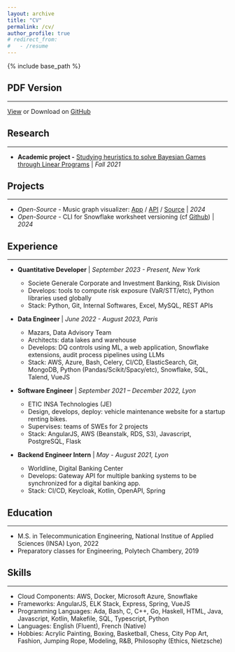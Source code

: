 ```yaml
---
layout: archive
title: "CV"
permalink: /cv/
author_profile: true
# redirect_from:
#   - /resume
---
```


{% include base_path %}

## PDF Version
---

[View](/files/resume.pdf) or Download on [GitHub](https://github.com/tdambrin/tdambrin.github.io/tree/master/files)

## Research
---
* **Academic project -** [Studying heuristics to solve Bayesian Games through Linear Programs](/posts/2021/12/bayesian-games/) \| _Fall 2021_

## Projects
---
* _Open-Source -_ Music graph visualizer: [App](http://tdambrin.github.io/deezer-graph/) / [API](https://deezer-graph-api-38e2480498ba.herokuapp.com/docs) / [Source](https://github.com/tdambrin/deezer-graph)  \| _2024_
* _Open-Source -_ CLI for Snowflake worksheet versioning (cf [Github](https://github.com/tdambrin/sf_git)) \| _2024_

## Experience
---
* **Quantitative Developer** \| _September 2023 - Present,  New York_
  * Societe Generale Corporate and Investment Banking, Risk Division
  * Develops: tools to compute risk exposure (VaR/STT/etc), Python libraries used globally
  * Stack: Python, Git, Internal Softwares, Excel, MySQL, REST APIs

* **Data Engineer** \| _June 2022 - August 2023, Paris_
  * Mazars, Data Advisory Team
  * Architects: data lakes and warehouse
  * Develops: DQ controls using ML, a web application, Snowflake extensions, audit process pipelines using LLMs
  * Stack: AWS, Azure, Bash, Celery, CI/CD, ElasticSearch, Git, MongoDB, Python (Pandas/Scikit/Spacy/etc), Snowflake, SQL, Talend, VueJS

* **Software Engineer** \| _September 2021 – December 2022, Lyon_ 
  * ETIC INSA Technologies (JE)
  * Design, develops, deploy: vehicle maintenance website for a startup renting bikes.
  * Supervises: teams of SWEs for 2 projects
  * Stack: AngularJS, AWS (Beanstalk, RDS, S3), Javascript, PostgreSQL, Flask

* **Backend Engineer Intern** \| _May - August 2021, Lyon_
  * Worldline, Digital Banking Center
  * Develops: Gateway API for multiple banking systems to be synchronized for a digital banking app.
  * Stack: CI/CD, Keycloak, Kotlin, OpenAPI, Spring

## Education
---
* M.S. in Telecommunication Engineering, National Institue of Applied Sciences (INSA) Lyon, 2022
* Preparatory classes for Engineering, Polytech Chambery, 2019
  
## Skills
---
* Cloud Components: AWS, Docker, Microsoft Azure, Snowflake
* Frameworks: AngularJS, ELK Stack, Express, Spring, VueJS
* Programming Languages: Ada, Bash, C, C++, Go, Haskell, HTML, Java, Javascript, Kotlin, Makefile, SQL, Typescript, Python 
* Languages: English (Fluent), French (Native)
* Hobbies: Acrylic Painting, Boxing, Basketball, Chess, City Pop Art, Fashion, Jumping Rope, Modeling, R&B, Philosophy (Ethics, Nietzsche)

